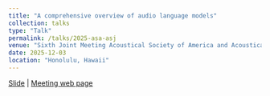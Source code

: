 ```yaml
---
title: "A comprehensive overview of audio language models"
collection: talks
type: "Talk"
permalink: /talks/2025-asa-asj
venue: "Sixth Joint Meeting Acoustical Society of America and Acoustical Society of Japan"
date: 2025-12-03
location: "Honolulu, Hawaii"
---
```


[Slide](https://github.com/ryota-komatsu/slp2025/blob/main/asa2025-lecture.pdf) \| [Meeting web page](https://acousticalsociety.org/honolulu-2025/)